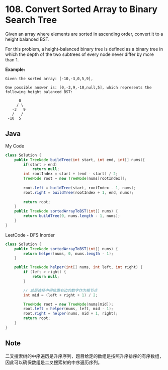 # 108. Convert Sorted Array to Binary Search Tree

Given an array where elements are sorted in ascending order, convert it to a height balanced BST.

For this problem, a height-balanced binary tree is defined as a binary tree in which the depth of the two subtrees of every node never differ by more than 1.

**Example:**
```
Given the sorted array: [-10,-3,0,5,9],

One possible answer is: [0,-3,9,-10,null,5], which represents the following height balanced BST:

      0
     / \
   -3   9
   /   /
 -10  5
```

## Java

My Code

```java
class Solution {
    public TreeNode buildTree(int start, int end, int[] nums){
        if(start > end)
            return null;
        int rootIndex = start + (end - start) / 2;
        TreeNode root = new TreeNode(nums[rootIndex]);
        
        root.left = buildTree(start, rootIndex - 1, nums);
        root.right = buildTree(rootIndex + 1, end, nums);
        
        return root;
    }
    public TreeNode sortedArrayToBST(int[] nums) {
        return buildTree(0, nums.length - 1, nums);
    }
}
```

LeetCode -  DFS Inorder

```java
class Solution {
    public TreeNode sortedArrayToBST(int[] nums) {
        return helper(nums, 0, nums.length - 1);
    }

    public TreeNode helper(int[] nums, int left, int right) {
        if (left > right) {
            return null;
        }

        // 总是选择中间位置右边的数字作为根节点
        int mid = (left + right + 1) / 2;

        TreeNode root = new TreeNode(nums[mid]);
        root.left = helper(nums, left, mid - 1);
        root.right = helper(nums, mid + 1, right);
        return root;
    }
}
```

## Note

二叉搜索树的中序遍历是升序序列，题目给定的数组是按照升序排序的有序数组，因此可以确保数组是二叉搜索树的中序遍历序列。